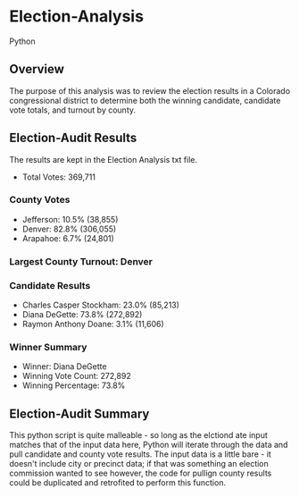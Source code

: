 # Election-Analysis
Python
## Overview
The purpose of this analysis was to review the election results in a Colorado congressional district to determine both the winning candidate, candidate vote totals, and turnout by county.

## Election-Audit Results
The results are kept in the Election Analysis txt file. 
  * Total Votes: 369,711

  ### County Votes
  * Jefferson: 10.5% (38,855)
  * Denver: 82.8% (306,055)
  * Arapahoe: 6.7% (24,801)

  ### Largest County Turnout: Denver

  ### Candidate Results
  * Charles Casper Stockham: 23.0% (85,213)
  * Diana DeGette: 73.8% (272,892)
  * Raymon Anthony Doane: 3.1% (11,606)
  
  ### Winner Summary
  * Winner: Diana DeGette
  * Winning Vote Count: 272,892
  * Winning Percentage: 73.8%

## Election-Audit Summary
This python script is quite malleable - so long as the elctiond ate input matches that of the input data here, Python will iterate through the data and pull candidate and county vote results. The input data is a little bare - it doesn't include city or precinct data; if that was something an election commission wanted to see however, the code for pullign county results could be duplicated and retrofited to perform this function.
